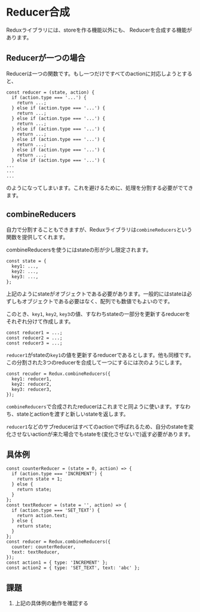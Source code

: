 # Reducer合成

Reduxライブラリには、storeを作る機能以外にも、
Reducerを合成する機能があります。

## Reducerが一つの場合

Reducerは一つの関数です。もし一つだけですべてのactionに対応しようとすると、

```
const reducer = (state, action) {
  if (action.type === '...') {
    return ...;
  } else if (action.type === '...') {
    return ...;
  } else if (action.type === '...') {
    return ...;
  } else if (action.type === '...') {
    return ...;
  } else if (action.type === '...') {
    return ...;
  } else if (action.type === '...') {
    return ...;
  } else if (action.type === '...') {
...
...
...
```

のようになってしまいます。これを避けるために、処理を分割する必要がでてきます。

## combineReducers

自力で分割することもできますが、Reduxライブラリは`combineReducers`という関数を提供してくれます。

combineReducersを使うにはstateの形が少し限定されます。

```
const state = {
  key1: ...,
  key2: ...,
  key3: ...,
};
```

上記のようにstateがオブジェクトである必要があります。一般的にはstateは必ずしもオブジェクトである必要はなく、配列でも数値でもよいのです。

このとき、`key1`, `key2`, `key3`の値、すなわちstateの一部分を更新するreducerをそれぞれ分けて作成します。

```
const reducer1 = ...;
const reducer2 = ...;
const reducer3 = ...;
```

`reducer1`がstateの`key1`の値を更新するreducerであるとします。他も同様です。この分割された3つのreducerを合成して一つにするには次のようにします。

```
const recuder = Redux.combineReducers({
  key1: reducer1,
  key2: reducer2,
  key3: reducer3,
});
```

`combineReducers`で合成されたreducerはこれまでと同ように使います。すなわち、stateとactionを渡すと新しいstateを返します。

`reducer1`などのサブreducerはすべてのactionで呼ばれるため、自分のstateを変化させないactionが来た場合でもstateを(変化させないで)返す必要があります。

## 具体例

```
const counterReducer = (state = 0, action) => {
  if (action.type === 'INCREMENT') {
    return state + 1;
  } else {
    return state;
  }
};
const textReducer = (state = '', action) => {
  if (action.type === 'SET_TEXT') {
    return action.text;
  } else {
    return state;
  }
};
const reducer = Redux.combineReducers({
  counter: counterReducer,
  text: textReducer,
});
const action1 = { type: 'INCREMENT' };
const action2 = { type: 'SET_TEXT', text: 'abc' };
```

## 課題

1. 上記の具体例の動作を確認する

